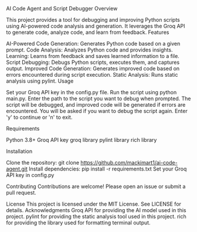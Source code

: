AI Code Agent and Script Debugger
Overview

This project provides a tool for debugging and improving Python scripts using AI-powered code analysis and generation. It leverages the Groq API to generate code, analyze code, and learn from feedback.
Features


AI-Powered Code Generation: Generates Python code based on a given prompt.
Code Analysis: Analyzes Python code and provides insights.
Learning: Learns from feedback and saves learned information to a file.
Script Debugging: Debugs Python scripts, executes them, and captures output.
Improved Code Generation: Generates improved code based on errors encountered during script execution.
Static Analysis: Runs static analysis using pylint.
Usage


Set your Groq API key in the config.py file.
Run the script using python main.py.
Enter the path to the script you want to debug when prompted.
The script will be debugged, and improved code will be generated if errors are encountered.
You will be asked if you want to debug the script again. Enter 'y' to continue or 'n' to exit.

Requirements

Python 3.8+
Groq API key
groq library
pylint library
rich library

Installation

Clone the repository: git clone https://github.com/mackimart1/ai-code-agent.git
Install dependencies: pip install -r requirements.txt
Set your Groq API key in config.py

Contributing
Contributions are welcome! Please open an issue or submit a pull request.


License
This project is licensed under the MIT License. See LICENSE for details.
Acknowledgments
Groq API for providing the AI model used in this project.
pylint for providing the static analysis tool used in this project.
rich for providing the library used for formatting terminal output.
